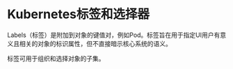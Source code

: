 # Kubernetes标签和选择器

Labels（标签）是附加到对象的键值对，例如Pod。标签旨在用于指定UI用户有意义且相关的对象的标识属性，但不直接暗示核心系统的语义。

标签可用于组织和选择对象的子集。